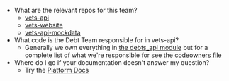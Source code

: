 - What are the relevant repos for this team?
	- [vets-api](https://github.com/department-of-veterans-affairs/vets-api)
	- [vets-website](https://github.com/department-of-veterans-affairs/vets-website)
	- [vets-api-mockdata](https://github.com/department-of-veterans-affairs/vets-api-mockdata/)
- What code is the Debt Team responsible for in vets-api?
	- Generally we own everything in [the debts_api module](https://github.com/department-of-veterans-affairs/vets-api/tree/master/modules/debts_api) but for a complete list of what we're responsible for see the [codeowners file](https://github.com/department-of-veterans-affairs/vets-api/blob/master/.github/CODEOWNERS)
- Where do I go if your documentation doesn't answer my question?
	- Try the [Platform Docs](https://depo-platform-documentation.scrollhelp.site/developer-docs/) 